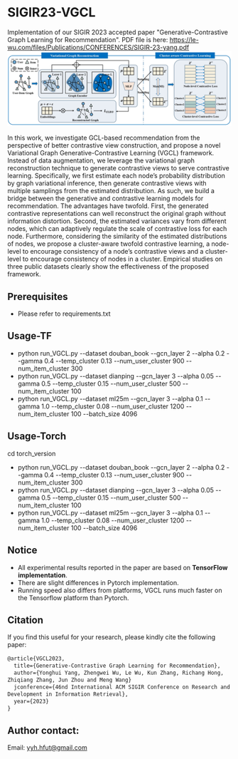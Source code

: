 # SIGIR23-VGCL
Implementation of our SIGIR 2023 accepted paper "Generative-Contrastive Graph Learning for Recommendation".
PDF file is here: https://le-wu.com/files/Publications/CONFERENCES/SIGIR-23-yang.pdf
![](https://github.com/yimutianyang/SIGIR23-VGCL/blob/main/framework.jpg)

In this work, we investigate GCL-based recommendation from the perspective of better contrastive view construction, and propose a
novel Variational Graph Generative-Contrastive Learning (VGCL) framework. Instead of data augmentation, we leverage the variational
graph reconstruction technique to generate contrastive views to serve contrastive learning. Specifically, we first estimate each node’s
probability distribution by graph variational inference, then generate contrastive views with multiple samplings from the estimated
distribution. As such, we build a bridge between the generative and contrastive learning models for recommendation. The advantages
have twofold. First, the generated contrastive representations can well reconstruct the original graph without information distortion.
Second, the estimated variances vary from different nodes, which can adaptively regulate the scale of contrastive loss for each node.
Furthermore, considering the similarity of the estimated distributions of nodes, we propose a cluster-aware twofold contrastive
learning, a node-level to encourage consistency of a node’s contrastive views and a cluster-level to encourage consistency of nodes
in a cluster. Empirical studies on three public datasets clearly show the effectiveness of the proposed framework.

Prerequisites
-------------
* Please refer to requirements.txt

Usage-TF
-----
* python run_VGCL.py --dataset douban_book --gcn_layer 2 --alpha 0.2 --gamma 0.4 --temp_cluster 0.13 --num_user_cluster 900 --num_item_cluster 300
* python run_VGCL.py --dataset dianping --gcn_layer 3 --alpha 0.05 --gamma 0.5 --temp_cluster 0.15 --num_user_cluster 500 --num_item_cluster 100
* python run_VGCL.py --dataset ml25m --gcn_layer 3 --alpha 0.1 --gamma 1.0 --temp_cluster 0.08 --num_user_cluster 1200 --num_item_cluster 100 --batch_size 4096

Usage-Torch
------
cd torch_version
* python run_VGCL.py --dataset douban_book --gcn_layer 2 --alpha 0.2 --gamma 0.4 --temp_cluster 0.13 --num_user_cluster 900 --num_item_cluster 300
* python run_VGCL.py --dataset dianping --gcn_layer 3 --alpha 0.05 --gamma 0.5 --temp_cluster 0.15 --num_user_cluster 500 --num_item_cluster 100
* python run_VGCL.py --dataset ml25m --gcn_layer 3 --alpha 0.1 --gamma 1.0 --temp_cluster 0.08 --num_user_cluster 1200 --num_item_cluster 100 --batch_size 4096

Notice
------
* All experimental results reported in the paper are based on **TensorFlow implementation**.
* There are slight differences in Pytorch implementation. 
* Running speed also differs from platforms, VGCL runs much faster on the Tensorflow platform than Pytorch.

Citation
--------
If you find this useful for your research, please kindly cite the following paper:<br>
```
@article{VGCL2023,
  title={Generative-Contrastive Graph Learning for Recommendation},
  author={Yonghui Yang, Zhengwei Wu, Le Wu, Kun Zhang, Richang Hong, Zhiqiang Zhang, Jun Zhou and Meng Wang}
  jconference={46nd International ACM SIGIR Conference on Research and Development in Information Retrieval},
  year={2023}
}
```

Author contact:
--------------
Email: yyh.hfut@gmail.com

